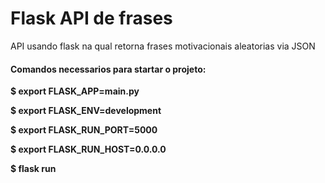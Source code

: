 # Flask API de frases
API usando flask na qual retorna frases motivacionais aleatorias via JSON


#### Comandos necessarios para startar o projeto:
**$ export FLASK_APP=main.py**

**$ export FLASK_ENV=development** 

**$ export FLASK_RUN_PORT=5000** 

**$ export FLASK_RUN_HOST=0.0.0.0**

**$ flask run**
